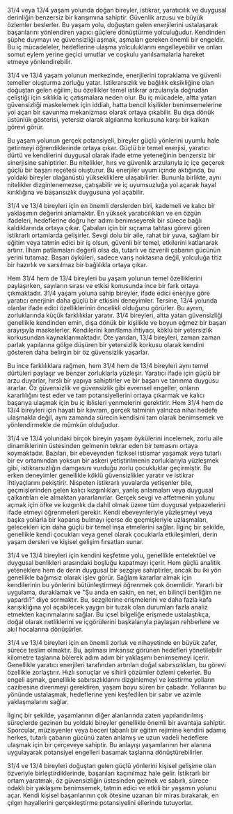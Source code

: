 31/4 veya 13/4 yaşam yolunda doğan bireyler, istikrar, yaratıcılık ve duygusal derinliğin benzersiz bir karışımına sahiptir. Güvenlik arzusu ve büyük özlemler beslerler. Bu yaşam yolu, doğuştan gelen enerjilerini ustalaşarak başarılarını yönlendiren yapıcı güçlere dönüştürme yolculuğudur. Kendinden şüphe duymayı ve güvensizliği aşmak, aşmaları gereken önemli bir engeldir. Bu iç mücadeleler, hedeflerine ulaşma yolculuklarını engelleyebilir ve onları somut eylem yerine geçici umutlar ve coşkulu yanılsamalarla hareket etmeye yönlendirebilir.

31/4 ve 13/4 yaşam yolunun merkezinde, enerjilerini topraklama ve güvenli temeller oluşturma zorluğu yatar. İstikrarsızlık ve bağlılık eksikliğine olan doğuştan gelen eğilim, bu özellikler temel istikrar arzularıyla doğrudan çeliştiği için sıklıkla iç çatışmalara neden olur. Bu iç mücadele, altta yatan güvensizliği maskelemek için iddialı, hatta bencil kişilikler benimsemelerine yol açan bir savunma mekanizması olarak ortaya çıkabilir. Bu dışa dönük üstünlük gösterisi, yetersiz olarak algılanma korkusuna karşı bir kalkan görevi görür.

Bu yaşam yolunun gerçek potansiyeli, bireyler güçlü yönlerini uyumlu hale getirmeyi öğrendiklerinde ortaya çıkar. Güçlü bir temel enerjisi, yaratıcı dürtü ve kendilerini duygusal olarak ifade etme yeteneğinin benzersiz bir sinerjisine sahiptirler. Bu nitelikler, hırs ve güvenlik arzularıyla iç içe geçerek güçlü bir başarı reçetesi oluşturur. Bu enerjiler uyum içinde aktığında, bu yoldaki bireyler olağanüstü yüksekliklere ulaşabilirler. Bununla birlikte, aynı nitelikler dizginlenemezse, çatışabilir ve iç uyumsuzluğa yol açarak hayal kırıklığına ve başarısızlık duygusuna yol açabilir.

31/4 ve 13/4 bireyleri için en önemli derslerden biri, kademeli ve kalıcı bir yaklaşımın değerini anlamaktır. En yüksek yaratıcılıkları ve en özgün ifadeleri, hedeflerine doğru her adımı benimseyerek bir sürece bağlı kaldıklarında ortaya çıkar. Çabaları için bir sıçrama tahtası görevi gören istikrarlı ortamlarda gelişirler. Sevgi dolu bir aile, rahat bir yuva, sağlam bir eğitim veya tatmin edici bir iş olsun, güvenli bir temel, etkilerini katlanarak artırır. İlham patlamaları değerli olsa da, tutarlı ve özverili çabanın gücünün yerini tutamaz. Başarı öyküleri, sadece varış noktasına değil, yolculuğa titiz bir hazırlık ve sarsılmaz bir bağlılıkla ortaya çıkar.

Hem 31/4 hem de 13/4 bireyleri bu yaşam yolunun temel özelliklerini paylaşırken, sayıların sırası ve etkisi konusunda ince bir fark ortaya çıkmaktadır. 31/4 yaşam yoluna sahip bireyler, ifade edici enerjiye göre yaratıcı enerjinin daha güçlü bir etkisini deneyimler. Tersine, 13/4 yolunda olanlar ifade edici özelliklerinin öncelikli olduğunu görürler. Bu ayrım, zorluklarında küçük farklılıklar yaratır. 31/4 bireyleri, altta yatan güvensizliği genellikle kendinden emin, dışa dönük bir kişilikle ve boyun eğmez bir başarı arayışıyla maskelerler. Kendilerini kanıtlama ihtiyacı, köklü bir yetersizlik korkusundan kaynaklanmaktadır. Öte yandan, 13/4 bireyleri, zaman zaman parlak yapılarına gölge düşüren bir yetersizlik korkusu olarak kendini gösteren daha belirgin bir öz güvensizlik yaşarlar.

Bu ince farklılıklara rağmen, hem 31/4 hem de 13/4 bireyleri aynı temel dürtüleri paylaşır ve benzer zorluklarla yüzleşir. Yaratıcı ifade için güçlü bir arzu duyarlar, hırslı bir yapıya sahiptirler ve bir başarı ve tanınma duygusu ararlar. Öz güvensizlik ve güvensizlik gibi evrensel engeller, onların kararlılığını test eder ve tam potansiyellerini ortaya çıkarmak ve kalıcı başarıya ulaşmak için bu iç iblisleri yenmelerini gerektirir. Hem 31/4 hem de 13/4 bireyleri için hayati bir kavram, gerçek tatminin yalnızca nihai hedefe ulaşmakla değil, aynı zamanda sürecin kendisini tam olarak benimsemek ve yönlendirmekle de mümkün olduğudur.

31/4 ve 13/4 yolundaki birçok bireyin yaşam öykülerini incelemek, zorlu aile dinamiklerinin üstesinden gelmenin tekrar eden bir temasını ortaya koymaktadır. Bazıları, bir ebeveynden fiziksel istismar yaşamak veya tutarlı bir ev ortamından yoksun bir askeri yetiştirilmenin zorluklarıyla yüzleşmek gibi, istikrarsızlığın damgasını vurduğu zorlu çocukluklar geçirmiştir. Bu erken deneyimler genellikle köklü güvensizlikler yaratır ve istikrar ihtiyaçlarını pekiştirir. Nispeten istikrarlı yuvalarda yetişenler bile, geçmişlerinden gelen kalıcı kızgınlıkları, yanlış anlamaları veya duygusal çalkantıları ele almaktan yararlanırlar. Gerçek sevgi ve affetmenin yolunu açmak için öfke ve kızgınlık da dahil olmak üzere tüm duygusal yelpazelerini ifade etmeyi öğrenmeleri gerekir. Kendi ebeveynleriyle yüzleşmeyi veya başka yollarla bir kapanış bulmayı içerse de geçmişleriyle uzlaşmaları, gelecekleri için daha güçlü bir temel inşa etmelerini sağlar. İlginç bir şekilde, genellikle kendi çocukları veya genel olarak çocuklarla etkileşimleri, derin yaşam dersleri ve kişisel gelişim fırsatları sunar.

31/4 ve 13/4 bireyleri için kendini keşfetme yolu, genellikle entelektüel ve duygusal benlikleri arasındaki boşluğu kapatmayı içerir. Hem güçlü analitik yeteneklere hem de derin duygusal bir sezgiye sahiptirler, ancak bu iki yön genellikle bağımsız olarak işlev görür. Sağlam kararlar almak için kendilerinin bu yönlerini bütünleştirmeyi öğrenmek çok önemlidir. Yararlı bir uygulama, duraklamak ve "Şu anda en sakin, en net, en bilinçli benliğim ne yapardı?" diye sormaktır. Bu, sezgilerine erişmelerini ve daha fazla kafa karışıklığına yol açabilecek yaygın bir tuzak olan durumları fazla analiz etmekten kaçınmalarını sağlar. Bu içsel bilgeliğe erişmede ustalaştıkça, doğal olarak netliklerini ve içgörülerini başkalarıyla paylaşan rehberlere ve akıl hocalarına dönüşürler.

31/4 ve 13/4 bireyleri için en önemli zorluk ve nihayetinde en büyük zafer, sürece teslim olmaktır. Bu, aşılması imkansız görünen hedefleri yönetilebilir kilometre taşlarına bölerek adım adım bir yaklaşımı benimsemeyi içerir. Genellikle yaratıcı enerjileri tarafından artırılan doğal sabırsızlıkları, bu görevi özellikle zorlaştırır. Hızlı sonuçlar ve sihirli çözümler özlemi çekerler. Bu engeli aşmak, genellikle sabırsızlıklarını dizginlemeyi ve kestirme yolların cazibesine direnmeyi gerektiren, yaşam boyu süren bir çabadır. Yollarının bu yönünde ustalaşmak, hedeflerine yeni keşfedilen bir sabır ve azimle yaklaşmalarını sağlar.

İlginç bir şekilde, yaşamlarının diğer alanlarında zaten yapılandırılmış süreçlerde gezinen bu yoldaki bireyler genellikle önemli bir avantaja sahiptir. Sporcular, müzisyenler veya beceri tabanlı bir eğitim rejimine kendini adamış herkes, tutarlı çabanın gücünü zaten anlamış ve uzun vadeli hedeflere ulaşmak için bir çerçeveye sahiptir. Bu anlayışı yaşamlarının her alanına uygulayarak potansiyel engelleri basamak taşlarına dönüştürebilirler.

31/4 ve 13/4 bireyleri doğuştan gelen güçlü yönlerini kişisel gelişime olan özveriyle birleştirdiklerinde, başarıları kaçınılmaz hale gelir. İstikrarlı bir ortam yaratmak, öz güvensizliğin üstesinden gelmek ve sabırlı, sürece odaklı bir yaklaşımı benimsemek, tatmin edici ve etkili bir yaşamın yolunu açar. Kendi kişisel başarılarının çok ötesine uzanan bir miras bırakarak, en çılgın hayallerini gerçekleştirme potansiyelini ellerinde tutuyorlar.
